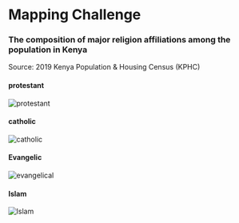 # Mapping Challenge

### The composition of major religion affiliations among the population in Kenya
Source: 2019 Kenya Population & Housing Census (KPHC)

#### protestant
![protestant](https://user-images.githubusercontent.com/20558188/235110056-10a65ed9-b907-4d3b-a742-5b431d68bdc2.png)

#### catholic
![catholic](https://user-images.githubusercontent.com/20558188/235110081-be49f1ca-141c-4e05-bd38-889ee91ee3d6.png)

#### Evangelic
![evangelical](https://user-images.githubusercontent.com/20558188/235110085-0b2c2297-a253-40f8-a9c2-ef2dea2c219e.png)

#### Islam
![Islam](https://user-images.githubusercontent.com/20558188/235110093-3729269b-0408-4b5b-95f7-572c0a94aa50.png)
